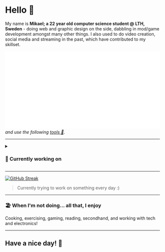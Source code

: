 # Hello 👋

My name is **Mikael; a 22 year old computer science student @ LTH, Sweden** - doing web and graphic design on the side, dabbling in mod/game development amongst many other things. I also used to do video creation, social media and streaming in the past, which have contributed to my skillset.

[![](https://raw.githubusercontent.com/mikael-ros/profile-card/main/profile-card.svg)](https://github.com/mikael-ros/profile-card)
_and use the following [tools 🧰](tools.md)._

---
<details closed>
  
<summary><h3>📆 Currently working on</h3></summary>

> I usually keep projects closed source until I'm atleast at an initial release stage. Contact me if any of the below projects sound like something you'd want to contribute to during initial development :)

🎲 **Slumper:** A randomizer for study questions/exercises using Astro.js and Solid.js

📕 **Studee:** A website for my study notes, using Astro.js and Solid.js

🍌 **Banana bomb:** A Minecraft mod using the Fabric API (source code coming, when finished)

### 🗓️ Planned projects
> 🔨 Renovating my portfolio site... it's pretty old now
> 
> :flower_playing_cards: Making the "currently working on" into a card with a "deck" of cards, sliding past the screen.
</details>

---

[![GitHub Streak](https://streak-stats.demolab.com?user=mikael-ros&theme=dark&hide_border=true&border_radius=16&date_format=j%2Fn%5B%2FY%5D&card_width=550&background=45%2C131314%2C7484EBBE&fire=F74E61&ring=D44353&currStreakLabel=C23D4C&dates=D2D1D7)](https://git.io/streak-stats)

> Currently trying to work on something every day :)

---

### 🏖️ When I'm not doing... all that, I enjoy
Cooking, exercising, gaming, reading, secondhand, and working with tech and electronics!

--- 
## Have a nice day! 🙏
